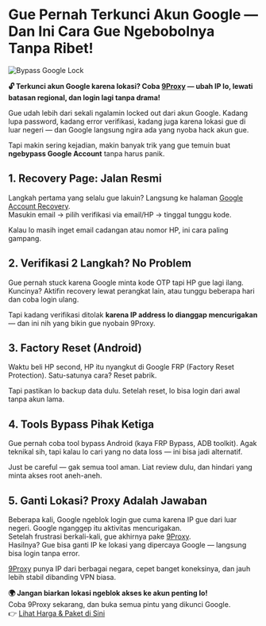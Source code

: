 # Gue Pernah Terkunci Akun Google — Dan Ini Cara Gue Ngebobolnya Tanpa Ribet!

![Bypass Google Lock](https://image.dienthoaivui.com.vn/x,webp,q90/https://dashboard.dienthoaivui.com.vn/uploads/wp-content/uploads/2020/08/bypass-2.jpg)

**🔓 Terkunci akun Google karena lokasi? Coba [9Proxy](https://9proxy.com/?utm_source=Web2.0&utm_medium=Github&utm_id=lily555) — ubah IP lo, lewati batasan regional, dan login lagi tanpa drama!**

Gue udah lebih dari sekali ngalamin locked out dari akun Google. Kadang lupa password, kadang error verifikasi, kadang juga karena lokasi gue di luar negeri — dan Google langsung ngira ada yang nyoba hack akun gue.

Tapi makin sering kejadian, makin banyak trik yang gue temuin buat **ngebypass Google Account** tanpa harus panik.

## 1. Recovery Page: Jalan Resmi

Langkah pertama yang selalu gue lakuin? Langsung ke halaman [Google Account Recovery](https://9proxy.com/?utm_source=Web2.0&utm_medium=Github&utm_id=lily555).  
Masukin email → pilih verifikasi via email/HP → tinggal tunggu kode.

Kalau lo masih inget email cadangan atau nomor HP, ini cara paling gampang.

## 2. Verifikasi 2 Langkah? No Problem

Gue pernah stuck karena Google minta kode OTP tapi HP gue lagi ilang. Kuncinya? Aktifin recovery lewat perangkat lain, atau tunggu beberapa hari dan coba login ulang.

Tapi kadang verifikasi ditolak **karena IP address lo dianggap mencurigakan** — dan ini nih yang bikin gue nyobain 9Proxy.

## 3. Factory Reset (Android)

Waktu beli HP second, HP itu nyangkut di Google FRP (Factory Reset Protection). Satu-satunya cara? Reset pabrik.

Tapi pastikan lo backup data dulu. Setelah reset, lo bisa login dari awal tanpa akun lama.

## 4. Tools Bypass Pihak Ketiga

Gue pernah coba tool bypass Android (kaya FRP Bypass, ADB toolkit). Agak teknikal sih, tapi kalau lo cari yang no data loss — ini bisa jadi alternatif.

Just be careful — gak semua tool aman. Liat review dulu, dan hindari yang minta akses root aneh-aneh.

## 5. Ganti Lokasi? Proxy Adalah Jawaban

Beberapa kali, Google ngeblok login gue cuma karena IP gue dari luar negeri. Google nganggep itu aktivitas mencurigakan.  
Setelah frustrasi berkali-kali, gue akhirnya pake [9Proxy](https://9proxy.com/?utm_source=Web2.0&utm_medium=Github&utm_id=lily555).  
Hasilnya? Gue bisa ganti IP ke lokasi yang dipercaya Google — langsung bisa login tanpa error.

[9Proxy](https://9proxy.com/?utm_source=Web2.0&utm_medium=Github&utm_id=lily555) punya IP dari berbagai negara, cepet banget koneksinya, dan jauh lebih stabil dibanding VPN biasa.

**🌍 Jangan biarkan lokasi ngeblok akses ke akun penting lo!**  
Coba 9Proxy sekarang, dan buka semua pintu yang dikunci Google.  
👉 [Lihat Harga & Paket di Sini](https://9proxy.com/pricing?utm_source=Web2.0&utm_medium=Github&utm_id=lily555)
